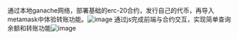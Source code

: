 通过本地ganache网络，部署基础的erc-20合约，发行自己的代币，再导入metamask中体验转账功能。![image](https://github.com/user-attachments/assets/c9fb9837-9bea-41a3-9c5b-b0ac895c5712)
通过js完成前端与合约交互，实现简单查询余额和转账功能![image](https://github.com/user-attachments/assets/00276be5-08ce-48b9-995e-a5972482ede6)
